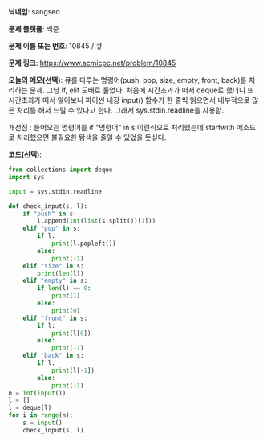 **닉네임**: sangseo

**문제 플랫폼**: 백준

**문제 이름 또는 번호**: 10845 / 큐

**문제 링크**: https://www.acmicpc.net/problem/10845

**오늘의 메모(선택)**: 큐를 다루는 명령어(push, pop, size, empty, front, back)를 처리하는 문제. 그냥 if, elif 도배로 풀었다. 처음에 시간초과가 떠서 deque로 했더니 또 시간초과가 떠서 알아보니 파이썬 내장 input() 함수가 한 줄씩 읽으면서 내부적으로 많은 처리를 해서 느릴 수 있다고 한다. 그래서 sys.stdin.readline을 사용함.

개선점 : 들어오는 명령어를 if "명령어" in s 이런식으로 처리했는데 startwith 메소드로 처리했으면 불필요한 탐색을 줄일 수 있었을 듯싶다.

**코드(선택)**:
```python
from collections import deque
import sys

input = sys.stdin.readline

def check_input(s, l):
    if "push" in s:
        l.append(int(list(s.split())[1]))
    elif "pop" in s:
        if l:
            print(l.popleft())
        else:
            print(-1)
    elif "size" in s:
        print(len(l))
    elif "empty" in s:
        if len(l) == 0:
            print(1)
        else:
            print(0)
    elif "front" in s:
        if l:
            print(l[0])
        else:
            print(-1)
    elif "back" in s:
        if l:
            print(l[-1])
        else:
            print(-1)
n = int(input())
l = []
l = deque(l)
for i in range(n):
    s = input()
    check_input(s, l)
```
